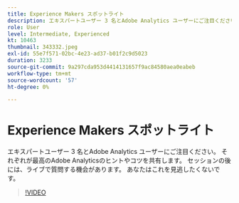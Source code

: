 ```yaml
---
title: Experience Makers スポットライト
description: エキスパートユーザー 3 名とAdobe Analytics ユーザーにご注目ください。
role: User
level: Intermediate, Experienced
kt: 10463
thumbnail: 343332.jpeg
exl-id: 55e7f571-02bc-4e23-ad37-b01f2c9d5023
duration: 3233
source-git-commit: 9a297cda953d4414131657f9ac84580aea0eabeb
workflow-type: tm+mt
source-wordcount: '57'
ht-degree: 0%

---
```


# Experience Makers スポットライト

エキスパートユーザー 3 名とAdobe Analytics ユーザーにご注目ください。 それぞれが最高のAdobe Analyticsのヒントやコツを共有します。 セッションの後には、ライブで質問する機会があります。 あなたはこれを見逃したくないです。

>[!VIDEO](https://video.tv.adobe.com/v/343332/?quality=12&learn=on)
